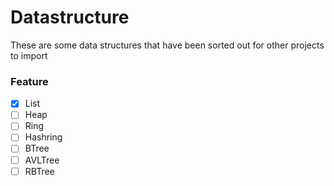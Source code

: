 # Datastructure
These are some data structures that have been sorted out for other projects to import

### Feature
- [x] List
- [ ] Heap
- [ ] Ring
- [ ] Hashring
- [ ] BTree
- [ ] AVLTree
- [ ] RBTree